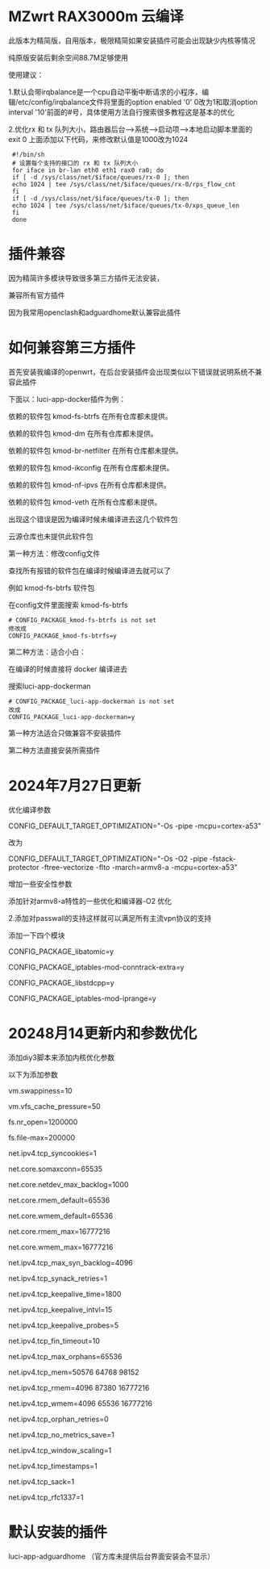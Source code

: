 # MZwrt RAX3000m 云编译
此版本为精简版，自用版本，极限精简如果安装插件可能会出现缺少内核等情况

纯原版安装后剩余空间88.7M足够使用

使用建议：

1.默认会带irqbalance是一个cpu自动平衡中断请求的小程序，编辑/etc/config/irqbalance文件将里面的option enabled '0' 0改为1和取消option interval '10'前面的#号，具体使用方法自行搜索很多教程这是基本的优化

2.优化rx 和 tx 队列大小，路由器后台-->系统-->启动项-->本地启动脚本里面的 exit 0 上面添加以下代码，来修改默认值是1000改为1024

     #!/bin/sh
     # 设置每个支持的接口的 rx 和 tx 队列大小
     for iface in br-lan eth0 eth1 rax0 ra0; do
     if [ -d /sys/class/net/$iface/queues/rx-0 ]; then
     echo 1024 | tee /sys/class/net/$iface/queues/rx-0/rps_flow_cnt
     fi
     if [ -d /sys/class/net/$iface/queues/tx-0 ]; then
     echo 1024 | tee /sys/class/net/$iface/queues/tx-0/xps_queue_len
     fi
     done




# 插件兼容
因为精简许多模块导致很多第三方插件无法安装，

兼容所有官方插件

因为我常用openclash和adguardhome默认兼容此插件

# 如何兼容第三方插件

首先安装我编译的openwrt，在后台安装插件会出现类似以下错误就说明系统不兼容此插件

下面以：luci-app-docker插件为例：


依赖的软件包 kmod-fs-btrfs 在所有仓库都未提供。

依赖的软件包 kmod-dm 在所有仓库都未提供。

依赖的软件包 kmod-br-netfilter 在所有仓库都未提供。

依赖的软件包 kmod-ikconfig 在所有仓库都未提供。

依赖的软件包 kmod-nf-ipvs 在所有仓库都未提供。

依赖的软件包 kmod-veth 在所有仓库都未提供。

出现这个错误是因为编译时候未编译进去这几个软件包

云源仓库也未提供此软件包

第一种方法：修改config文件

查找所有报错的软件包在编译时候编译进去就可以了

例如 kmod-fs-btrfs 软件包

在config文件里面搜索 kmod-fs-btrfs 

    # CONFIG_PACKAGE_kmod-fs-btrfs is not set
    修改成
    CONFIG_PACKAGE_kmod-fs-btrfs=y

第二种方法：适合小白：

在编译的时候直接将 docker 编译进去


搜索luci-app-dockerman

    # CONFIG_PACKAGE_luci-app-dockerman is not set
    改成
    CONFIG_PACKAGE_luci-app-dockerman=y


第一种方法适合只做兼容不安装插件

第二种方法直接安装所需插件

# 2024年7月27日更新

优化编译参数

CONFIG_DEFAULT_TARGET_OPTIMIZATION="-Os -pipe -mcpu=cortex-a53" 

改为

CONFIG_DEFAULT_TARGET_OPTIMIZATION="-Os -O2 -pipe -fstack-protector -ftree-vectorize -flto -march=armv8-a -mcpu=cortex-a53"

增加一些安全性参数

添加针对armv8-a特性的一些优化和编译器-O2 优化

2.添加对passwall的支持这样就可以满足所有主流vpn协议的支持

添加一下四个模块

CONFIG_PACKAGE_libatomic=y

CONFIG_PACKAGE_iptables-mod-conntrack-extra=y

CONFIG_PACKAGE_libstdcpp=y

CONFIG_PACKAGE_iptables-mod-iprange=y

# 20248月14更新内和参数优化

添加diy3脚本来添加内核优化参数

以下为添加参数

vm.swappiness=10

vm.vfs_cache_pressure=50

fs.nr_open=1200000

fs.file-max=200000

net.ipv4.tcp_syncookies=1

net.core.somaxconn=65535

net.core.netdev_max_backlog=1000

net.core.rmem_default=65536

net.core.wmem_default=65536

net.core.rmem_max=16777216

net.core.wmem_max=16777216

net.ipv4.tcp_max_syn_backlog=4096

net.ipv4.tcp_synack_retries=1

net.ipv4.tcp_keepalive_time=1800

net.ipv4.tcp_keepalive_intvl=15

net.ipv4.tcp_keepalive_probes=5

net.ipv4.tcp_fin_timeout=10

net.ipv4.tcp_max_orphans=65536

net.ipv4.tcp_mem=50576 64768 98152

net.ipv4.tcp_rmem=4096 87380 16777216

net.ipv4.tcp_wmem=4096 65536 16777216

net.ipv4.tcp_orphan_retries=0

net.ipv4.tcp_no_metrics_save=1

net.ipv4.tcp_window_scaling=1

net.ipv4.tcp_timestamps=1

net.ipv4.tcp_sack=1

net.ipv4.tcp_rfc1337=1


# 默认安装的插件
luci-app-adguardhome  （官方库未提供后台界面安装会不显示）

